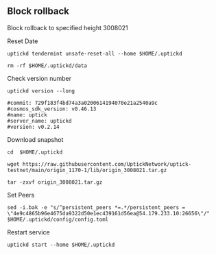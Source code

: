 ##  Block rollback

Block rollback to specified height 3008021



Reset Date
```
uptickd tendermint unsafe-reset-all --home $HOME/.uptickd

rm -rf $HOME/.uptickd/data
```


Check version number

```
uptickd version --long

#commit: 729f183f4bd74a3a0200614194070e21a2540a9c
#cosmos_sdk_version: v0.46.13
#name: uptick
#server_name: uptickd
#version: v0.2.14

```

Download snapshot
```
cd  $HOME/.uptickd

wget https://raw.githubusercontent.com/UptickNetwork/uptick-testnet/main/origin_1170-1/lib/origin_3008021.tar.gz

tar -zxvf origin_3008021.tar.gz
```

Set Peers
```
sed -i.bak -e "s/^persistent_peers *=.*/persistent_peers = \"4e9c4865b96e4675da9322d50e1ec439161d56ea@54.179.233.10:26656\"/" $HOME/.uptickd/config/config.toml
```

Restart service
```
uptickd start --home $HOME/.uptickd
```
